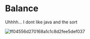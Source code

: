 # Balance
Uhhhh... I dont like java and the sort

![ff04556d270168a1c1c8d2fee5def037](https://user-images.githubusercontent.com/80386070/184857647-9d7b580a-9e9f-420c-b237-f9399c51e83a.jpg)
